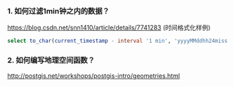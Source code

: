 ### 1. 如何过滤1min钟之内的数据？

https://blog.csdn.net/snn1410/article/details/7741283 (时间格式化样例)

```sql
select to_char(current_timestamp - interval '1 min', 'yyyyMMddhh24miss')   -- 指定时间格式
```

### 2. 如何编写地理空间函数？

http://postgis.net/workshops/postgis-intro/geometries.html


